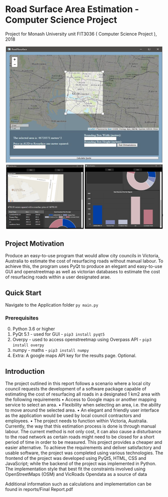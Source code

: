 # Road Surface Area Estimation - Computer Science Project
Project for Monash University unit FIT3036 ( Computer Science Project ), 2018

![Screenshot](Screenshot_1.png)
![Screenshot](Screenshot_2.png)


## Project Motivation
Produce an easy-to-use program that would allow city councils in Victoria, Australia to estimate the cost of resurfacing roads without manual labour.
To achieve this, the program uses PyQt to produce an elegant and easy-to-use GUI and openstreetmap as well as victorian databases to estimate the cost of resurfacing roads within a user designated arae.


## Quick Start
Navigate to the Application folder 
``py main.py``

### Prerequisites
0. Python 3.6 or higher
1. PyQt 5.1 - used for GUI - `pip3 install pyqt5`
2. Overpy - used to access openstreetmap using Overpass API - `pip3 install overpy`
3. numpy - maths - `pip3 install numpy`
4. [leaflet-areaselect]:https://github.com/heyman/leaflet-areaselect
Extra: A google maps API key for the results page. Optional.


## Introduction

The project outlined in this report follows a scenario where a local city council requests the development of a software package capable of estimating the cost of resurfacing all roads in a designated 1 km2 area with the following requirements 
• Access to Google maps or another mapping service to select an area. • Flexibility when selecting an area, i.e. the ability to move around the selected area. 
• An elegant and friendly user interface as the application would be used by local council contractors and employees. 
• The project needs to function within Victoria, Australia. 
Currently, the way that this estimation process is done is through manual labour. The current method is not only cost, it can also cause a disturbance to the road network as certain roads might need to be closed for a short period of time in order to be measured. This project provides a cheaper and easier alternative. 
To achieve the requirements and deliver satisfactory and usable software, the project was completed using various technologies. The frontend of the project was developed using PyQt5, HTML, CSS and JavaScript; while the backend of the project was implemented in Python. The implementation style that best fit the constraints involved using OpenStreetMaps (OSM) and VicRoads Opendata as a source of data

Additional information such as calculations and implementation can be found in reports/Final Report.pdf
